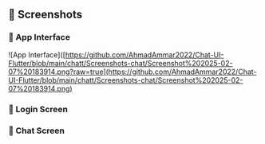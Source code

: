## 📸 Screenshots

### 🔹 App Interface  
![App Interface]([https://github.com/AhmadAmmar2022/Chat-UI-Flutter/blob/main/chatt/Screenshots-chat/Screenshot%202025-02-07%20183914.png?raw=true](https://github.com/AhmadAmmar2022/Chat-UI-Flutter/blob/main/chatt/Screenshots-chat/Screenshot%202025-02-07%20183914.png)

### 🔹 Login Screen  


### 🔹 Chat Screen  

